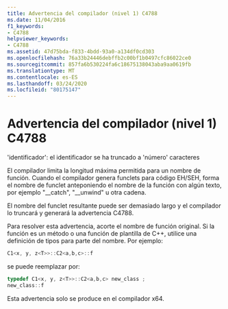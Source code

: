 ```yaml
---
title: Advertencia del compilador (nivel 1) C4788
ms.date: 11/04/2016
f1_keywords:
- C4788
helpviewer_keywords:
- C4788
ms.assetid: 47d75bda-f833-4bdd-93a0-a134df0cd303
ms.openlocfilehash: 76a33b24446debffb2c00bf1b0497cfc86022ce0
ms.sourcegitcommit: 857fa6b530224fa6c18675138043aba9aa0619fb
ms.translationtype: MT
ms.contentlocale: es-ES
ms.lasthandoff: 03/24/2020
ms.locfileid: "80175147"
---
```

# <a name="compiler-warning-level-1-c4788"></a>Advertencia del compilador (nivel 1) C4788

'identificador': el identificador se ha truncado a 'número' caracteres

El compilador limita la longitud máxima permitida para un nombre de función. Cuando el compilador genera funclets para código EH/SEH, forma el nombre de funclet anteponiendo el nombre de la función con algún texto, por ejemplo "__catch", "\__unwind" u otra cadena.

El nombre del funclet resultante puede ser demasiado largo y el compilador lo truncará y generará la advertencia C4788.

Para resolver esta advertencia, acorte el nombre de función original. Si la función es un método o una función de plantilla de C++, utilice una definición de tipos para parte del nombre. Por ejemplo:

```cpp
C1<x, y, z<T>>::C2<a,b,c>::f
```

se puede reemplazar por:

```cpp
typedef C1<x, y, z<T>>::C2<a,b,c> new_class ;
new_class::f
```

Esta advertencia solo se produce en el compilador x64.
